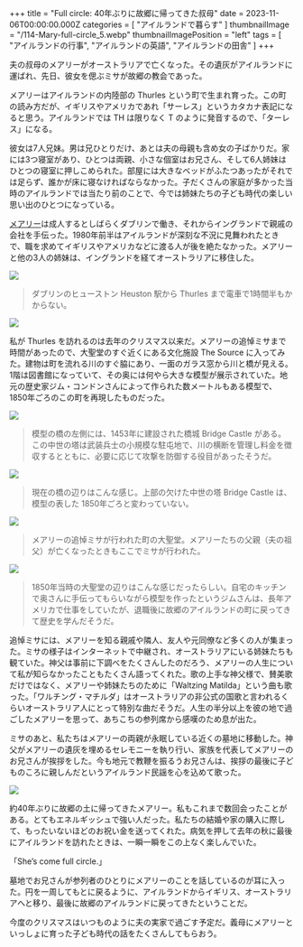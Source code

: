 +++
title = "Full circle: 40年ぶりに故郷に帰ってきた叔母"
date = 2023-11-06T00:00:00.000Z
categories = [ "アイルランドで暮らす" ]
thumbnailImage = "/114-Mary-full-circle_5.webp"
thumbnailImagePosition = "left"
tags = [ "アイルランドの行事", "アイルランドの英語", "アイルランドの田舎" ]
+++

夫の叔母のメアリーがオーストラリアで亡くなった。その遺灰がアイルランドに運ばれ、先日、彼女を偲ぶミサが故郷の教会であった。

<!--more-->

メアリーはアイルランドの内陸部の Thurles という町で生まれ育った。この町の読み方だが、イギリスやアメリカであれ「サーレス」というカタカナ表記になると思う。アイルランドでは TH は限りなく T のように発音するので、「ターレス」になる。

彼女は7人兄妹。男は兄ひとりだけ、あとは夫の母親も含め女の子ばかりだ。家には3つ寝室があり、ひとつは両親、小さな個室はお兄さん、そして6人姉妹はひとつの寝室に押しこめられた。部屋には大きなベッドがふたつあったがそれでは足らず、誰かが床に寝なければならなかった。子だくさんの家庭が多かった当時のアイルランドでは当たり前のことで、今では姉妹たちの子ども時代の楽しい思い出のひとつになっている。

[メアリー](https://www.riastra.com/2021/09/%E5%90%8C%E3%81%98%E5%90%8D%E5%89%8D%E3%81%A0%E3%82%89%E3%81%91%E3%81%AE%E5%AE%B6%E6%97%8F/)は成人するとしばらくダブリンで働き、それからイングランドで親戚の会社を手伝った。1980年前半はアイルランドが深刻な不況に見舞われたときで、職を求めてイギリスやアメリカなどに渡る人が後を絶たなかった。メアリーと他の3人の姉妹は、イングランドを経てオーストラリアに移住した。

![](/114-Mary-full-circle_0.webp)

> ダブリンのヒューストン Heuston 駅から Thurles まで電車で1時間半もかからない。

![](/114-Mary-full-circle_1.webp)

私が Thurles を訪れるのは去年のクリスマス以来だ。メアリーの追悼ミサまで時間があったので、大聖堂のすぐ近くにある文化施設 The Source に入ってみた。建物は町を流れる川のすぐ脇にあり、一面のガラス窓から川と橋が見える。1階は図書館になっていて、その奥には何やら大きな模型が展示されていた。地元の歴史家ジム・コンドンさんによって作られた数メートルもある模型で、1850年ごろのこの町を再現したものだった。

![](/114-Mary-full-circle_3.webp)

> 模型の橋の左側には、1453年に建設された橋城 Bridge Castle がある。この中世の塔は武装兵士の小規模な駐屯地で、川の横断を管理し料金を徴収するとともに、必要に応じて攻撃を防御する役目があったそうだ。

![](/114-Mary-full-circle_4.webp)

> 現在の橋の辺りはこんな感じ。上部の欠けた中世の塔 Bridge Castle は、模型の表した 1850年ごろと変わっていない。

![](/114-Mary-full-circle_5.webp)

> メアリーの追悼ミサが行われた町の大聖堂。メアリーたちの父親（夫の祖父）が亡くなったときもここでミサが行われた。

![](/114-Mary-full-circle_2.webp)

> 1850年当時の大聖堂の辺りはこんな感じだったらしい。自宅のキッチンで奥さんに手伝ってもらいながら模型を作ったというジムさんは、長年アメリカで仕事をしていたが、退職後に故郷のアイルランドの町に戻ってきて歴史を学んだそうだ。

追悼ミサには、メアリーを知る親戚や隣人、友人や元同僚など多くの人が集まった。ミサの様子はインターネットで中継され、オーストラリアにいる姉妹たちも観ていた。神父は事前に下調べをたくさんしたのだろう、メアリーの人生について私が知らなかったこともたくさん語ってくれた。歌の上手な神父様で、賛美歌だけではなく、メアリーや姉妹たちのために「Waltzing Matilda」という曲も歌った。「ワルチング・マチルダ」はオーストラリアの非公式の国歌と言われるくらいオーストラリア人にとって特別な曲だそうだ。人生の半分以上を彼の地で過ごしたメアリーを思って、あちこちの参列席から感嘆のため息が出た。

ミサのあと、私たちはメアリーの両親が永眠している近くの墓地に移動した。神父がメアリーの遺灰を埋めるセレモニーを執り行い、家族を代表してメアリーのお兄さんが挨拶をした。今も地元で教鞭を振るうお兄さんは、挨拶の最後に子どものころに親しんだというアイルランド民謡を心を込めて歌った。

![](/114-Mary-full-circle_6.webp)

約40年ぶりに故郷の土に帰ってきたメアリー。私もこれまで数回会ったことがある。とてもエネルギッシュで強い人だった。私たちの結婚や家の購入に際して、もったいないほどのお祝い金を送ってくれた。病気を押して去年の秋に最後にアイルランドを訪れたときは、一瞬一瞬をこの上なく楽しんでいた。

「She’s come full circle.」 

墓地でお兄さんが参列者のひとりにメアリーのことを話しているのが耳に入った。円を一周してもとに戻るように、アイルランドからイギリス、オーストラリアへと移り、最後に故郷のアイルランドに戻ってきたということだ。

今度のクリスマスはいつものように夫の実家で過ごす予定だ。義母にメアリーといっしょに育った子ども時代の話をたくさんしてもらおう。

